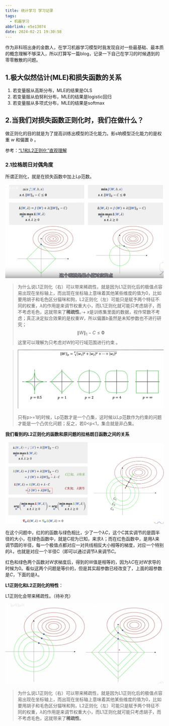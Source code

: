 ```yaml
---
title: 统计学习 学习记录
tags:
  - 机器学习
abbrlink: e5e13074
date: 2024-02-21 19:30:58
---
```


作为非科班出身的金数人，在学习机器学习模型时我发现自对一些最基础、最本质的概念理解不够深入，所以打算写一篇blog，记录一下自己在学习的时候遇到的零零散散的问题。

## 1.极大似然估计(MLE)和损失函数的关系

1. 若变量服从高斯分布，MLE的结果是OLS
2. 若变量服从伯努利分布，MLE的结果是logistic回归
3. 若变量服从多项式分布，MLE的结果是softmax

## 2.当我们对损失函数正则化时，我们在做什么？

做正则化的目的就是为了提高训练出模型的泛化能力。影s响模型泛化能力的是权重 $w$ 和偏置 $b$ 。

参考：[“L1和L2正则化”直观理解](https://www.bilibili.com/video/BV1Z44y147xA/?spm_id_from=333.337.search-card.all.click&vd_source=44ba9a7b92cb9c058705d88870afca92)

### 2.1拉格朗日对偶角度

所谓正则化，就是在损失函数中加上Lp范数。

![](./统计学习学习记录/image-20240221221538595.png)

   > 为什么说L1正则化（右）可以带来稀疏性，就是因为L1正则化后的极值点容易出现在坐标轴上，而出现在坐标轴上意味着其他某些维度的值为0，比如要用胡子和毛色区分猫咪和狗，L2正则化（左）可能只是赋予两个特征不同的权重，$\lambda$​的作用是来调节权重大小，而L1正则化就可能只考虑胡子，而不考虑毛色，这就带来了**稀疏性**。·+ 
$x$是训练集里面的数据，视作常数不考虑；真正决定拟合效果的是权重$W$，所以偏置$b$虽然是未知参数也不进行研究；
$$
\|W\|_1-C \leq \mathbf{0}
$$
这里可以理解为只考虑对$W$的可行域范围进行约束 。

> ![Lp范数的可视化](./统计学习学习记录/image-20240224212331595.png)
>
> 只有p>=1的时候，Lp范数才是一个凸集，这时候以Lp范数作为约束的问题才能是一个凸优化问题；反之，若0<p<1，集合就是非凸集。

 **我们看到的L2正则化的函数和原问题的拉格朗日函数之间的关系**

![](./统计学习学习记录/image-20240224213614031.png)

在这个问题中，红的的函数与绿色相比，少了一个$\lambda$$C$，这个C其实调节的是圆半径的大小，在绿色函数中，就是C视为已知，来求$\lambda$；而在红色函数中，是用$\lambda$来调节圆的半径，每一个极值点都对应一对共线相反大小相等的梯度，对应一个特别的$\lambda$，也就是对应一个半径C（即可以通过调节$\lambda$来调节$C$。

红色和绿色两个函数对$W$求梯度后，得到的W值是相等的，因为$\lambda$$C$在对$W$求导的时候为0。看似这两个问题是等价的，但是其实超参数已经改变了，上面的超参数是$C$，下面的是$\lambda$。

**L1正则化和L2正则化的特性**：

L1正则化会带来稀疏性。（待补充）

![](./统计学习学习记录/image-20240221223742439.png)

> 为什么说L1正则化（右）可以带来稀疏性，就是因为L1正则化后的极值点容易出现在坐标轴上，而出现在坐标轴上意味着其他某些维度的值为0，比如要用胡子和毛色区分猫咪和狗，L2正则化（左）可能只是赋予两个特征不同的权重，$\lambda$的作用是来调节权重大小，而L1正则化就可能只考虑胡子，而不考虑毛色，这就带来了**稀疏性**。

